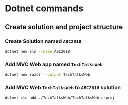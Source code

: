 # Dotnet commands

## Create solution and project structure

### Create Solution named `ABC2018`

```bash
dotnet new sln --name ABC2018
```

### Add MVC Web app named `TechTalksWeb`

```bash
dotnet new razor --output TechTalksWeb
```

### Add MVC Web `TechTalksWeb` to `ABC2018` solution

```bash
dotnet sln add ./TechTalksWeb/TechTalksWeb.csproj
```